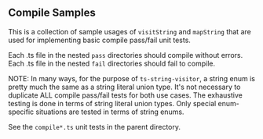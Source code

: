 ## Compile Samples
This is a collection of sample usages of `visitString` and `mapString` that are used for implementing basic compile pass/fail unit tests.

Each .ts file in the nested `pass` directories should compile without errors.
Each .ts file in the nested `fail` directories should fail to compile.

NOTE: In many ways, for the purpose of `ts-string-visitor`, a string enum is pretty much the same as a string literal union type. It's not necessary to duplicate ALL compile pass/fail tests for both use cases. The exhaustive testing is done in terms of string literal union types. Only special enum-specific situations are tested in terms of string enums.

See the `compile*.ts` unit tests in the parent directory.
